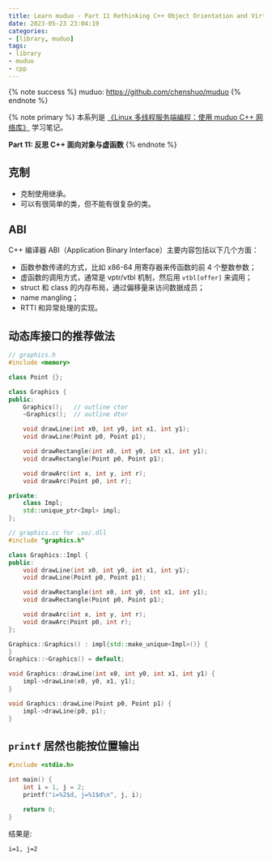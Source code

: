 ```yaml
---
title: Learn muduo - Part 11 Rethinking C++ Object Orientation and Virtual Functions
date: 2023-05-23 23:04:19
categories:
- [library, muduo]
tags:
- library
- muduo
- cpp
---
```


{% note success %}
muduo: <https://github.com/chenshuo/muduo>
{% endnote %}

{% note primary %}
本系列是 [《Linux 多线程服务端编程：使用 muduo C++ 网络库》](https://chenshuo.com/book/) 学习笔记。

**Part 11: 反思 C++ 面向对象与虚函数**
{% endnote %}

## 克制

- 克制使用继承。
- 可以有很简单的类，但不能有很复杂的类。

## ABI

C++ 编译器 ABI（Application Binary Interface）主要内容包括以下几个方面：

- 函数参数传递的方式，比如 x86-64 用寄存器来传函数的前 4 个整数参数；
- 虚函数的调用方式，通常是 vptr/vtbl 机制，然后用 `vtbl[offer]` 来调用；
- struct 和 class 的内存布局，通过偏移量来访问数据成员；
- name mangling；
- RTTI 和异常处理的实现。

## 动态库接口的推荐做法

```C++
// graphics.h
#include <memory>

class Point {};

class Graphics {
public:
    Graphics();   // outline ctor
    ~Graphics();  // outline dtor

    void drawLine(int x0, int y0, int x1, int y1);
    void drawLine(Point p0, Point p1);

    void drawRectangle(int x0, int y0, int x1, int y1);
    void drawRectangle(Point p0, Point p1);

    void drawArc(int x, int y, int r);
    void drawArc(Point p0, int r);

private:
    class Impl;
    std::unique_ptr<Impl> impl;
};
```

```C++
// graphics.cc for .so/.dll
#include "graphics.h"

class Graphics::Impl {
public:
    void drawLine(int x0, int y0, int x1, int y1);
    void drawLine(Point p0, Point p1);

    void drawRectangle(int x0, int y0, int x1, int y1);
    void drawRectangle(Point p0, Point p1);

    void drawArc(int x, int y, int r);
    void drawArc(Point p0, int r);
};

Graphics::Graphics() : impl{std::make_unique<Impl>()} {
}
Graphics::~Graphics() = default;

void Graphics::drawLine(int x0, int y0, int x1, int y1) {
    impl->drawLine(x0, y0, x1, y1);
}

void Graphics::drawLine(Point p0, Point p1) {
    impl->drawLine(p0, p1);
}
```

## `printf` 居然也能按位置输出

```C
#include <stdio.h>

int main() {
    int i = 1, j = 2;
    printf("i=%2$d, j=%1$d\n", j, i);

    return 0;
}
```

结果是:

```log
i=1, j=2
```
